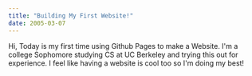 ```yaml
---
title: "Building My First Website!"
date: 2005-03-07
---
```

Hi, Today is my first time using Github Pages to make a Website. I'm a college Sophomore studying CS at UC Berkeley and trying this out for experience.
I feel like having a website is cool too so I'm doing my best!
